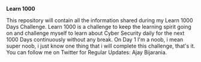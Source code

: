 **Learn 1000**


This repository will contain all the information shared during my Learn 1000 Days Challenge. Learn 1000 is a challenge to keep the learning spirit going on and challenge myself to learn about Cyber Security daily for the next 1000 Days continuously without any break.
On Day 1 I'm a noob, i mean super noob, i just know one thing that i will complete this challenge, that's it.
You can follow me on Twitter for Regular Updates: Ajay Bijarania. 
